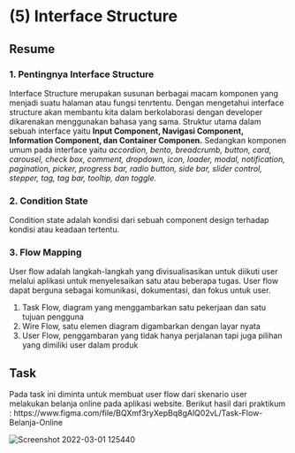 <h1>(5) Interface Structure</h1>

<h2>Resume</h2>
<h3>1. Pentingnya Interface Structure</h3>
<p>
    Interface Structure merupakan susunan berbagai macam komponen yang menjadi suatu halaman atau fungsi tenrtentu. Dengan mengetahui interface structure akan membantu kita dalam berkolaborasi dengan developer dikarenakan menggunakan bahasa yang sama. Struktur utama dalam sebuah interface yaitu <strong>Input Component, Navigasi Component, Information Component, dan Container Componen.</strong> Sedangkan komponen umum pada interface yaitu <i>accordion, bento, breadcrumb, button, card, carousel, check box, comment, dropdown, icon, loader, modal, notification, pagination, picker, progress bar, radio button, side bar, slider control, stepper, tag, tag bar, tooltip, dan toggle.</i>
</p>
<h3>2. Condition State</h3>
<p>
    Condition state adalah kondisi dari sebuah component design terhadap kondisi atau keadaan tertentu.
</p>
<h3>3. Flow Mapping</h3>
<p>
    User flow adalah langkah-langkah yang divisualisasikan untuk diikuti user melalui aplikasi untuk menyelesaikan satu atau beberapa tugas. User flow dapat berguna sebagai komunikasi, dokumentasi, dan fokus untuk user. 
    <ol>
    <li>Task Flow, diagram yang menggambarkan satu pekerjaan dan satu tujuan pengguna</li>    
    <li>Wire Flow, satu elemen diagram digambarkan dengan layar nyata</li> 
    <li>User Flow, penggambaran yang tidak hanya perjalanan tapi juga pilihan yang dimiliki user dalam produk</li> 
    </ol>
</p>

<h2>Task</h2>
<p>
    Pada task ini diminta untuk membuat user flow dari skenario user melakukan belanja online pada aplikasi website.
    Berikut hasil dari praktikum :
    https://www.figma.com/file/BQXmf3ryXepBq8gAlQ02vL/Task-Flow-Belanja-Online
</p>

![Screenshot 2022-03-01 125440](https://user-images.githubusercontent.com/80687802/156113757-febcf535-ecd7-428e-b66d-b3b8eae9396b.png)
